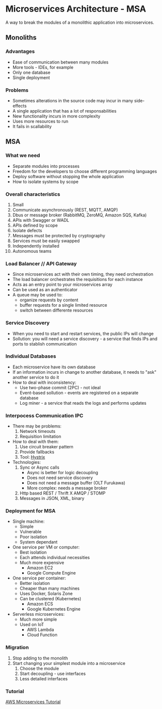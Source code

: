 # Microservices Architecture - MSA

A way to break the modules of a monolithic application into microservices.

## Monoliths
### Advantages
* Ease of communication between many modules
* More tools - IDEs, for example
* Only one database
* Single deployment

### Problems
* Sometimes alterations in the source code may incur in many side-effects
* A single application that has a lot of responsabilities
* New functionality incurs in more complexity
* Uses more resources to run
* It fails in scallability

## MSA
### What we need
* Separate modules into processes
* Freedom for the developers to choose different programming languages
* Deploy software without stopping the whole application
* How to isolate systems by scope

### Overall characteristics
1. Small
2. Communicate asynchronously (REST, MQTT, AMQP)
3. Dbus or message broker (RabbitMQ, ZeroMQ, Amazon SQS, Kafka)
4. APIs with Swagger or WADL
5. APIs defined by scope
6. Isolate defects
7. Messages must be protected by cryptography
8. Services must be easily swapped
9. Independently installed
10. Autonomous teams

### Load Balancer // API Gateway
* Since microservices act with their own timing, they need orchestration
* The load balancer orchestrates the requisitions for each instance
* Acts as an entry point to your microservices array
* Can be used as an authenticator
* A queue may be used to:
    * organize requests by content
    * buffer requests for a single limited resource
    * switch between differente resources

### Service Discovery
* When you need to start and restart services, the public IPs will change
* Sollution: you will need a service discovery - a service that finds IPs and ports to stablish communication

### Individual Databases
* Each microservice have its own database
* If an information incurs in change to another database, it needs to "ask" another service to do it
* How to deal with inconsistency:
    * Use two-phase commit (2PC) - not ideal
    * Event-based sollution - events are registered on a separate database
    * Log miner - a service that reads the logs and performs updates

### Interpocess Communication IPC
* There may be problems:
    1. Network timeouts
    2. Requisition limitation
* How to deal with them:
    1. Use circuit breaker pattern
    2. Provide fallbacks
    3. Tool: [Hystrix](https://github.com/Netflix/Hystrix)
* Technologies:
    1. Sync or Async calls
        * Async is better for logic decoupling
        * Does not need service discovery
        * Does not need a message buffer (OLT Furukawa)
        * More complex: needs a message broker 
    2. Http based REST / Thrift X AMQP / STOMP
    3. Messages in JSON, XML, binary

### Deployment for MSA
* Single machine:
    * Simple
    * Vulnerable
    * Poor isolation
    * System dependant
* One service per VM or computer:
    * Best isolation
    * Each attends individual necessities
    * Much more expensive
        * Amazon EC2
        * Google Compute Engine
* One service per container:
    * Better isolation
    * Cheaper than many machines
    * Uses Docker, Solaris Zone
    * Can be clustered (Kubernetes)
        * Amazon ECS
        * Google Kubernetes Engine
* Serverless microservices:
    * Much more simple
    * Used on IoT
        * AWS Lambda 
        * Cloud Function

### Migration
1. Stop adding to the monolith
2. Start changing your simplest module into a microservice
    1. Choose the module
    2. Start decoupling - use interfaces
    3. Less detailed interfaces

### Tutorial
[AWS Microservices Tutorial](https://aws.amazon.com/pt/getting-started/hands-on/break-monolith-app-microservices-ecs-docker-ec2/)